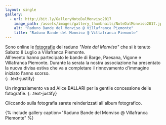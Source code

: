 ```yaml
---
layout: single
gallery:
  - url: http://bit.ly/GalleryNoteDalMonviso2017
    image_path: /assets/images/gallery_thumbnails/NoteDalMonviso2017.jpg
    alt: "Raduno Bande del Monviso @ Villafranca Piemonte"
    title: "Raduno Bande del Monviso @ Villafranca Piemonte"
---
```

Sono online le [fotografie](/galleria) del raduno *"Note dal Monviso"* che si è tenuto Sabato 8 Luglio a Villafranca Piemonte.  
All'evento hanno partecipato le bande di Barge, Paesana, Vigone e Villafranca Piemonte. Durante la serata la nostra associazione ha presentato la nuova divisa estiva che va a completare il rinnovamento d'immagine iniziato l'anno scorso.  
{: .text-justify}  

Un ringraziamento va ad Alice BALLARI per la gentile concessione delle fotografie.
{: .text-justify}  

Cliccando sulla fotografia sarete reinderizzati all'album fotografico.

{% include gallery caption="Raduno Bande del Monviso @ Villafranca Piemonte" %}